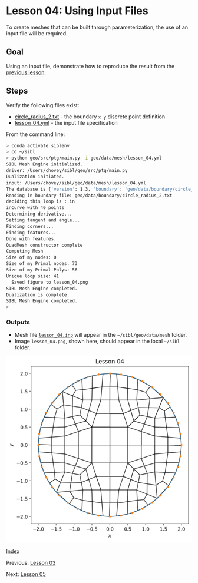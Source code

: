 # Lesson 04: Using Input Files

To create meshes that can be built through parameterization, the use of an input file will be required.

## Goal

Using an input file, demonstrate how to reproduce the result from the [previous lesson](lesson_03.md).

## Steps

Verify the following files exist:

* [circle_radius_2.txt](../../data/boundary/circle_radius_2.txt) - the boundary `x y` discrete point definition
* [lesson_04.yml](../../data/mesh/lesson_04.yml) - the input file specification

From the command line:

```bash
> conda activate siblenv
> cd ~/sibl
> python geo/src/ptg/main.py -i geo/data/mesh/lesson_04.yml
SIBL Mesh Engine initialized.
driver: /Users/chovey/sibl/geo/src/ptg/main.py
Dualization initiated.
input: /Users/chovey/sibl/geo/data/mesh/lesson_04.yml
The database is {'version': 1.3, 'boundary': 'geo/data/boundary/circle_radius_2.txt', 'bounding_box': [[-2.0, -2.0], [2.0, 2.0]], 'resolution': 1.0, 'output_file': 'geo/data/mesh/lesson_04', 'boundary_refine': True, 'developer_output': False, 'figure': {'boundary_shown': True, 'dpi': 200, 'elements_shown': True, 'filename': 'lesson_04', 'format': 'png', 'frame': True, 'grid': False, 'label_x': '$x$', 'label_y': '$y$', 'latex': False, 'save': True, 'show': False, 'size': [8.0, 6.0], 'title': 'Lesson 04'}}
Reading in boundary file: geo/data/boundary/circle_radius_2.txt
deciding this loop is : in
inCurve with 40 points
Determining derivative...
Setting tangent and angle...
Finding corners...
Finding features...
Done with features.
QuadMesh constructor complete
Computing Mesh
Size of my nodes: 0
Size of my Primal nodes: 73
Size of my Primal Polys: 56
Unique loop size: 41
  Saved figure to lesson_04.png
SIBL Mesh Engine completed.
Dualization is complete.
SIBL Mesh Engine completed.
>
```

### Outputs

* Mesh file [`lesson_04.inp`](../../data/mesh/lesson_04.inp) will appear in the `~/sibl/geo/data/mesh` folder.
* Image `lesson_04.png`, shown here, should appear in the local `~/sibl` folder. 

![lesson_04](fig/lesson_04.png)

[Index](README.md)

Previous: [Lesson 03](lesson_03.md)

Next: [Lesson 05](lesson_05.md)
